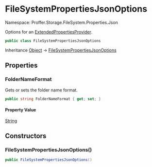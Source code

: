 # FileSystemPropertiesJsonOptions

Namespace: Proffer.Storage.FileSystem.Properties.Json

Options for an [ExtendedPropertiesProvider](./proffer.storage.filesystem.properties.json.internal.extendedpropertiesprovider.md).

```csharp
public class FileSystemPropertiesJsonOptions
```

Inheritance [Object](https://docs.microsoft.com/en-us/dotnet/api/system.object) → [FileSystemPropertiesJsonOptions](./proffer.storage.filesystem.properties.json.filesystempropertiesjsonoptions.md)

## Properties

### **FolderNameFormat**

Gets or sets the folder name format.

```csharp
public string FolderNameFormat { get; set; }
```

#### Property Value

[String](https://docs.microsoft.com/en-us/dotnet/api/system.string)<br>

## Constructors

### **FileSystemPropertiesJsonOptions()**



```csharp
public FileSystemPropertiesJsonOptions()
```
